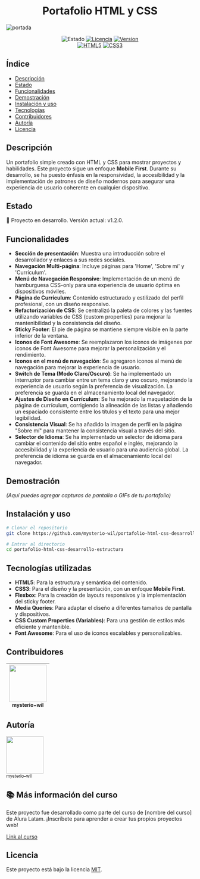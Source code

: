 <h1 align="center">Portafolio HTML y CSS</h1>

<!-- Inserta aquí la imagen de portada de tu proyecto -->
![portada](https://via.placeholder.com/1280x400.png?text=Imagen+de+Portada+del+Proyecto)

<div align="center">
  <!-- Badges de estado, versión, licencia, etc. -->
  <img src="https://img.shields.io/badge/STATUS-En_desarrollo-yellow" alt="Estado">
  <a href="LICENSE"><img src="https://img.shields.io/badge/License-MIT-blue" alt="Licencia"></a>
  <a href="https://github.com/mysterio-wil/portafolio-html-css-desarrollo-estructura/releases" target="_blank" rel="noreferrer noopener nofollow"><img src="https://img.shields.io/badge/version-1.2.0-green" alt="Version"></a>
</div>

<div align="center">
  <!-- Badges de tecnologías -->
  <a href="https://developer.mozilla.org/es/docs/Web/HTML" target="_blank" rel="noreferrer noopener nofollow"><img src="https://img.shields.io/badge/HTML5-E34F26?style=for-the-badge&logo=html5&logoColor=white" alt="HTML5"></a>
  <a href="https://developer.mozilla.org/es/docs/Web/CSS" target="_blank" rel="noreferrer noopener nofollow"><img src="https://img.shields.io/badge/CSS3-1572B6?style=for-the-badge&logo=css3&logoColor=white" alt="CSS3"></a>
</div>

## Índice
* [Descripción](#descripción)
* [Estado](#estado)
* [Funcionalidades](#funcionalidades)
* [Demostración](#demostración)
* [Instalación y uso](#instalación-y-uso)
* [Tecnologías](#tecnologías)
* [Contribuidores](#contribuidores)
* [Autoría](#autoría)
* [Licencia](#licencia)

##  Descripción
Un portafolio simple creado con HTML y CSS para mostrar proyectos y habilidades. Este proyecto sigue un enfoque **Mobile First**. Durante su desarrollo, se ha puesto énfasis en la responsividad, la accesibilidad y la implementación de patrones de diseño modernos para asegurar una experiencia de usuario coherente en cualquier dispositivo.

##  Estado
:construction: Proyecto en desarrollo. Versión actual: v1.2.0.

##  Funcionalidades
- **Sección de presentación**: Muestra una introducción sobre el desarrollador y enlaces a sus redes sociales.
- **Navegación Multi-página**: Incluye páginas para 'Home', 'Sobre mí' y 'Currículum'.
- **Menú de Navegación Responsive**: Implementación de un menú de hamburguesa CSS-only para una experiencia de usuario óptima en dispositivos móviles.
- **Página de Currículum**: Contenido estructurado y estilizado del perfil profesional, con un diseño responsivo.
- **Refactorización de CSS**: Se centralizó la paleta de colores y las fuentes utilizando variables de CSS (custom properties) para mejorar la mantenibilidad y la consistencia del diseño.
- **Sticky Footer**: El pie de página se mantiene siempre visible en la parte inferior de la ventana.
- **Iconos de Font Awesome**: Se reemplazaron los iconos de imágenes por iconos de Font Awesome para mejorar la personalización y el rendimiento.
- **Iconos en el menú de navegación**: Se agregaron iconos al menú de navegación para mejorar la experiencia de usuario.
- **Switch de Tema (Modo Claro/Oscuro)**: Se ha implementado un interruptor para cambiar entre un tema claro y uno oscuro, mejorando la experiencia de usuario según la preferencia de visualización. La preferencia se guarda en el almacenamiento local del navegador.
- **Ajustes de Diseño en Currículum**: Se ha mejorado la maquetación de la página de currículum, corrigiendo la alineación de las listas y añadiendo un espaciado consistente entre los títulos y el texto para una mejor legibilidad.
- **Consistencia Visual**: Se ha añadido la imagen de perfil en la página "Sobre mí" para mantener la consistencia visual a través del sitio.
- **Selector de Idioma**: Se ha implementado un selector de idioma para cambiar el contenido del sitio entre español e inglés, mejorando la accesibilidad y la experiencia de usuario para una audiencia global. La preferencia de idioma se guarda en el almacenamiento local del navegador.

##  Demostración
_(Aquí puedes agregar capturas de pantalla o GIFs de tu portafolio)_

##  Instalación y uso
```bash
# Clonar el repositorio
git clone https://github.com/mysterio-wil/portafolio-html-css-desarrollo-estructura.git

# Entrar al directorio
cd portafolio-html-css-desarrollo-estructura
```

##  Tecnologías utilizadas
- **HTML5**: Para la estructura y semántica del contenido.
- **CSS3**: Para el diseño y la presentación, con un enfoque **Mobile First**.
- **Flexbox**: Para la creación de layouts responsivos y la implementación del sticky footer.
- **Media Queries**: Para adaptar el diseño a diferentes tamaños de pantalla y dispositivos.
- **CSS Custom Properties (Variables)**: Para una gestión de estilos más eficiente y mantenible.
- **Font Awesome**: Para el uso de iconos escalables y personalizables.

##  Contribuidores
| [<img src="https://github.com/mysterio-wil.png" width="100"><br><sub>mysterio-wil</sub>](https://github.com/mysterio-wil) |
|:--:|

##  Autoría
[<img src="https://github.com/mysterio-wil.png" width="100"><br><sub>mysterio-wil</sub>](https://github.com/mysterio-wil)

## 📚 Más información del curso

Este proyecto fue desarrollado como parte del curso de [nombre del curso] de Alura Latam. ¡Inscríbete para aprender a crear tus propios proyectos web!

[Link al curso](https://www.aluracursos.com/)

##  Licencia
Este proyecto está bajo la licencia [MIT](LICENSE).